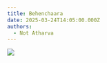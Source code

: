 ```yaml
---
title: Behenchaara
date: 2025-03-24T14:05:00.000Z
authors:
  - Not Atharva
---
```



![](/images/uploads/black-white-arms-meme-template-full-a937e5db.webp)
